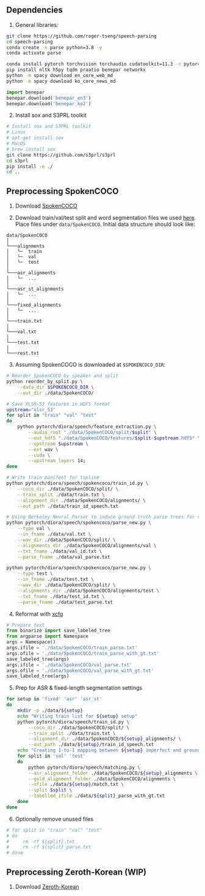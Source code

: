 ## Dependencies

1. General libraries:
```bash
git clone https://github.com/roger-tseng/speech-parsing
cd speech-parsing
conda create -n parse python=3.8 -y
conda activate parse

conda install pytorch torchvision torchaudio cudatoolkit=11.3 -c pytorch -y
pip install nltk h5py tqdm praatio benepar networkx
python -m spacy download en_core_web_md
python -m spacy download ko_core_news_md
```

```python
import benepar
benepar.download('benepar_en3')
benepar.download('benepar_ko2')
```

2. Install sox and S3PRL toolkit
```bash
# Install sox and S3PRL toolkit
# Linux
# apt-get install sox 
# MacOS
# brew install sox
git clone https://github.com/s3prl/s3prl
cd s3prl
pip install -e ./
cd ..
```

## Preprocessing SpokenCOCO

1. Download [SpokenCOCO](https://groups.csail.mit.edu/sls/downloads/placesaudio/) 

2. Download train/val/test split and word segmentation files we used [here](https://gntuedutw-my.sharepoint.com/:u:/g/personal/b07901163_g_ntu_edu_tw/ES7fjV4G7qBCpWQs6en-knsBC2VpWWRKi9qUcFJw18N5Fw). 
Place files under `data/SpokenCOCO`.
Initial data structure should look like:
```
data/SpokenCOCO
│
└───alignments
│   └─  train
│   └─  val
│   └─  test
│
└───asr_alignments
│   └─  ...
│
└───asr_st_alignments
│   └─  ...
│
└───fixed_alignments
│   └─  ...
│
└───train.txt
│
└───val.txt
│
└───test.txt
│
└───rest.txt
```

3. Assuming SpokenCOCO is downloaded at `$SPOKENCOCO_DIR`:
```bash
# Reorder SpokenCOCO by speaker and split
python reorder_by_split.py \
    --data_dir $SPOKENCOCO_DIR \
    --out_dir ./data/SpokenCOCO/

# Save XLSR-53 features in HDF5 format
upstream="xlsr_53"
for split in "train" "val" "test"
do 
    python pytorch/diora/speech/feature_extraction.py \
        --audio_root "./data/SpokenCOCO/split/$split" \
        --out_hdf5 "./data/SpokenCOCO/features/$split-$upstream.hdf5" \
        --upstream $upstream \
        --ext wav \
        --cuda \
        --upstream_layers 14;
done

# Write train manifest for topline
python pytorch/diora/speech/spokencoco/train_id.py \
    --coco_dir ./data/SpokenCOCO/split/ \
    --train_split ./data/train.txt \
    --alignment_dir ./data/SpokenCOCO/alignments/ \
    --out_path ./data/train_id_speech.txt

# Using Berkeley Neural Parser to induce ground truth parse trees for validation & testing set
python pytorch/diora/speech/spokencoco/parse_new.py \
    --type val \
    --in_fname ./data/val.txt \
    --wav_dir ./data/SpokenCOCO/split/ \
    --alignments_dir ./data/SpokenCOCO/alignments/val \
    --txt_fname ./data/val_id.txt \
    --parse_fname ./data/val_parse.txt

python pytorch/diora/speech/spokencoco/parse_new.py \
    --type test \
    --in_fname ./data/test.txt \
    --wav_dir ./data/SpokenCOCO/split/ \
    --alignments_dir ./data/SpokenCOCO/alignments/test \
    --txt_fname ./data/test_id.txt \
    --parse_fname ./data/test_parse.txt
```

4. Reformat with [xcfg](https://github.com/roger-tseng/xcfg/)
```python
# Prepare text
from binarize import save_labeled_tree
from argparse import Namespace
args = Namespace()
args.ifile = './data/SpokenCOCO/train_parse.txt'
args.ofile = './data/SpokenCOCO/train_parse_with_gt.txt'
save_labeled_tree(args)
args.ifile = './data/SpokenCOCO/val_parse.txt'
args.ofile = './data/SpokenCOCO/val_parse_with_gt.txt'
save_labeled_tree(args)
```

5. Prep for ASR & fixed-length segmentation settings
```bash
for setup in 'fixed' 'asr' 'asr_st' 
do
    mkdir -p ./data/${setup}
    echo "Writing train list for ${setup} setup"
    python pytorch/diora/speech/train_id.py \
        --coco_dir ./data/SpokenCOCO/split/ \
        --train_split ./data/train.txt \
        --alignment_dir ./data/SpokenCOCO/${setup}_alignments/ \
        --out_path ./data/${setup}/train_id_speech.txt
    echo "Creating 1-to-1 mapping between ${setup} imperfect and ground truth word segmentation via maximum duration overlap"
    for split in 'val' 'test'
    do
        python pytorch/diora/speech/matching.py \
        --asr_alignment_folder ./data/SpokenCOCO/${setup}_alignments \
        --gold_alignment_folder ./data/SpokenCOCO/alignments \
        --ofile ./data/${setup}/match.txt \
        --split $split \
        --labelled_ifile ./data/${split}_parse_with_gt.txt 
    done
done
```

6. Optionally remove unused files
```bash
# for split in "train" "val" "test"
# do 
#     rm -rf ${split}.txt
#     rm -rf ${split}_parse.txt
# done 
```

## Preprocessing Zeroth-Korean (WIP)
1. Download [Zeroth-Korean](https://www.openslr.org/40/)
<!-- ```
python pytorch/diora/speech/ko/write_fixed_txt.py
``` -->